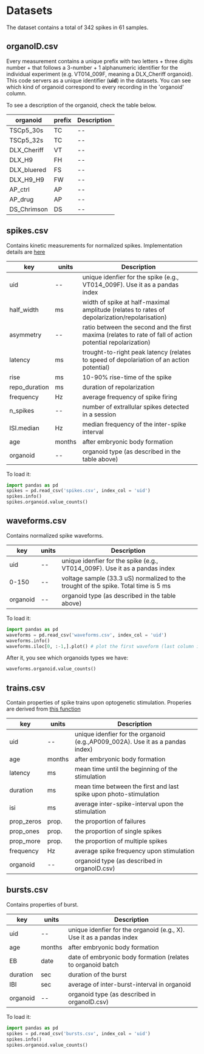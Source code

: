 # Datasets

The dataset contains a total of 342 spikes in 61 samples.

## organoID.csv

Every measurement contains a unique prefix with two letters + three digits number + that follows a 3-number  + 1 alphanumeric identifier for the individual experiment (e.g. VT014_009F, meaning a DLX_Cheriff organoid). This code servers as a unique identifier (**uid**) in the datasets. You can see which kind of organoid correspond to every recording in the 'organoid' column.

To see a description of the organoid, check the table below.

| organoid    | prefix | Description |
|-------------|------- |------------ |
| TSCp5_30s   | TC     | -- |
| TSCp5_32s   | TC     | -- |
| DLX_Cheriff | VT     | -- |
| DLX_H9      | FH     | -- |
| DLX_bluered | FS     | -- |
| DLX_H9_H9   | FW     | -- |
| AP_ctrl     | AP     | -- |
| AP_drug     | AP     | -- |
| DS_Chrimson | DS     | -- |


## spikes.csv

Contains kinetic measurements for normalized spikes. Implementation details are [here]( https://github.com/JoseGuzman/minibrain/blob/7a5c6d4f8413b39490bfa370a13cff7c25c2a8f9/minibrain/loader.py#L30)

| key        | units  | Description |
|------------|--------|------------ |
| uid        | --     | unique idenfier for the spike (e.g., VT014_009F). Use it as a pandas index |
| half_width | ms     | width of spike at half-maximal amplitude (relates to rates of depolarization/repolarisation)                  |
| asymmetry  | --     | ratio between the second and the first maxima (relates to rate of fall of action potential repolarization)    |
| latency    | ms     | trought-to-right peak latency (relates to speed of depolariation of an action potential)                   |
| rise       | ms     | 10-90% rise-time of the spike  |
| repo_duration    | ms     | duration of repolarization 
| frequency  | Hz     |average frequency of spike firing                 |
| n_spikes   | --     |number of extrallular spikes detected in a session            |
| ISI.median | Hz     |median frequency of the inter-spike interval      |
| age        | months | after embryonic body formation                   |
| organoid   | --     | organoid type (as described in the table above)                                |


To load it:
```python
import pandas as pd
spikes = pd.read_csv('spikes.csv', index_col = 'uid')
spikes.info()
spikes.organoid.value_counts()
```
## waveforms.csv

Contains normalized spike waveforms. 

| key        | units  | Description |
|------------|--------|------------ |
| uid        | --     | unique idenfier for the spike (e.g., VT014_009F). Use it as a pandas index |
| 0-150      | --     | voltage sample (33.3 uS) normalized to the trought of the spike. Total time is 5 ms |
| organoid   | --     | organoid type (as described in the table above)                                |

To load it:

```python
import pandas as pd
waveforms = pd.read_csv('waveforms.csv', index_col = 'uid')
waveforms.info()
waveforms.iloc[0, :-1,].plot() # plot the first waveform (last column is organoid)

```
After it, you see which organoids types we have:
```python
waveforms.organoid.value_counts()
```

## trains.csv

Contain properties of spike trains upon optogenetic stimulation. Properies are derived from [this function](https://github.com/JoseGuzman/minibrain/blob/753458042d0a2e9ff52592f3578cdc0d32b77be9/minibrain/spikes.py#L118)

| key        | units  | Description |
|------------|--------|------------ |
| uid        | --     | unique idenfier for the organoid (e.g.,AP009_002A). Use it as a pandas index) |
| age        | months | after embryonic body formation                   |
| latency    | ms     | mean time until the beginning of the stimulation |
| duration   | ms     | mean time between the first and last spike upon photo-stimulation|
| isi        | ms     | average inter-spike-interval upon the stimulation |
| prop_zeros | prop.  | the proportion of failures |
| prop_ones  | prop.  | the proportion of single spikes |
| prop_more  | prop.  | the proportion of multiple spikes |
| frequency  | Hz     | average spike frequency upon stimulation |
| organoid   | --     | organoid type (as described in organoID.csv)                                   |



## bursts.csv

Contains properties of burst.

| key        | units  | Description |
|------------|--------|------------ |
| uid        | --     | unique idenfier for the organoid (e.g., X). Use it as a pandas index |
| age        | months | after embryonic body formation                   |
| EB         | date   | date of embryonic body formation (relates to organoid batch |
| duration   | sec    | duration of the burst |
| IBI        | sec    | average of inter-burst-interval in organoid |
| organoid   | --     | organoid type (as described in organoID.csv)                                   |

To load it:
```python
import pandas as pd
spikes = pd.read_csv('bursts.csv', index_col = 'uid')
spikes.info()
spikes.organoid.value_counts()
```
